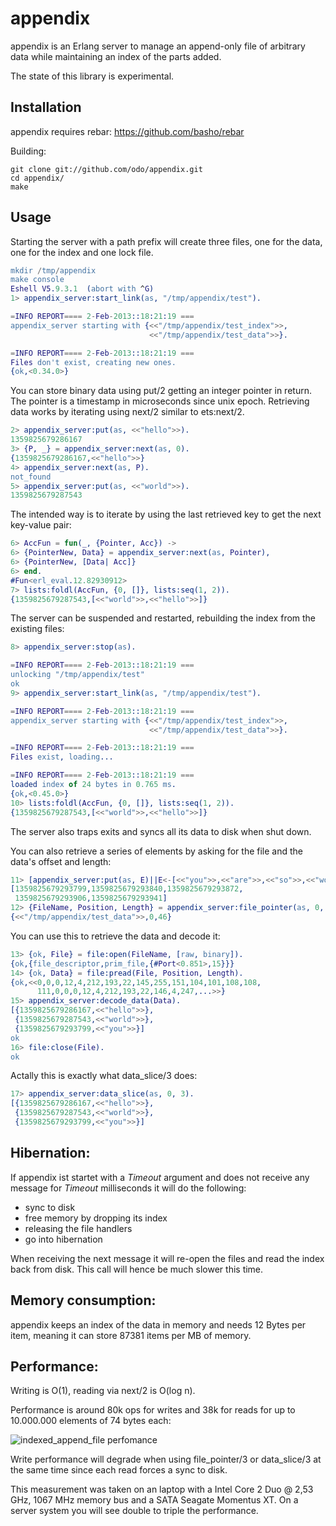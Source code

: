 # appendix

appendix is an Erlang server to manage an append-only file of arbitrary data while maintaining an index of the parts added.

The state of this library is experimental.

## Installation

appendix requires rebar: https://github.com/basho/rebar

Building:
```
git clone git://github.com/odo/appendix.git
cd appendix/
make
```

## Usage

Starting the server with a path prefix will create three files, one for the data, one for the index and one lock file.
```erlang
mkdir /tmp/appendix
make console
Eshell V5.9.3.1  (abort with ^G)
1> appendix_server:start_link(as, "/tmp/appendix/test").

=INFO REPORT==== 2-Feb-2013::18:21:19 ===
appendix_server starting with {<<"/tmp/appendix/test_index">>,
                               <<"/tmp/appendix/test_data">>}.

=INFO REPORT==== 2-Feb-2013::18:21:19 ===
Files don't exist, creating new ones.
{ok,<0.34.0>}
```
You can store binary data using put/2 getting an integer pointer in return. The pointer is a timestamp in microseconds since unix epoch.
Retrieving data works by iterating using next/2 similar to ets:next/2.

```erlang
2> appendix_server:put(as, <<"hello">>).
1359825679286167
3> {P, _} = appendix_server:next(as, 0).
{1359825679286167,<<"hello">>}
4> appendix_server:next(as, P).
not_found
5> appendix_server:put(as, <<"world">>).
1359825679287543
```
The intended way is to iterate by using the last retrieved key to get the next key-value pair:
```erlang
6> AccFun = fun(_, {Pointer, Acc}) ->
6> {PointerNew, Data} = appendix_server:next(as, Pointer),
6> {PointerNew, [Data| Acc]}
6> end.
#Fun<erl_eval.12.82930912>
7> lists:foldl(AccFun, {0, []}, lists:seq(1, 2)).
{1359825679287543,[<<"world">>,<<"hello">>]}
```
The server can be suspended and restarted, rebuilding the index from the existing files:
```erlang
8> appendix_server:stop(as).

=INFO REPORT==== 2-Feb-2013::18:21:19 ===
unlocking "/tmp/appendix/test"
ok
9> appendix_server:start_link(as, "/tmp/appendix/test").

=INFO REPORT==== 2-Feb-2013::18:21:19 ===
appendix_server starting with {<<"/tmp/appendix/test_index">>,
                               <<"/tmp/appendix/test_data">>}.

=INFO REPORT==== 2-Feb-2013::18:21:19 ===
Files exist, loading...

=INFO REPORT==== 2-Feb-2013::18:21:19 ===
loaded index of 24 bytes in 0.765 ms.
{ok,<0.45.0>}
10> lists:foldl(AccFun, {0, []}, lists:seq(1, 2)).
{1359825679287543,[<<"world">>,<<"hello">>]}
```
The server also traps exits and syncs all its data to disk when shut down.

You can also retrieve a series of elements by asking for the file and the data's offset and length:
```erlang
11> [appendix_server:put(as, E)||E<-[<<"you">>,<<"are">>,<<"so">>,<<"wonderful">>,<<"!">>]].
[1359825679293799,1359825679293840,1359825679293872,
 1359825679293906,1359825679293941]
12> {FileName, Position, Length} = appendix_server:file_pointer(as, 0, 3).
{<<"/tmp/appendix/test_data">>,0,46}
```
You can use this to retrieve the data and decode it:

```erlang
13> {ok, File} = file:open(FileName, [raw, binary]).
{ok,{file_descriptor,prim_file,{#Port<0.851>,15}}}
14> {ok, Data} = file:pread(File, Position, Length).
{ok,<<0,0,0,12,4,212,193,22,145,255,151,104,101,108,108,
      111,0,0,0,12,4,212,193,22,146,4,247,...>>}
15> appendix_server:decode_data(Data).
[{1359825679286167,<<"hello">>},
 {1359825679287543,<<"world">>},
 {1359825679293799,<<"you">>}]
ok
16> file:close(File).
ok
```

Actally this is exactly what data_slice/3 does:
```erlang
17> appendix_server:data_slice(as, 0, 3).
[{1359825679286167,<<"hello">>},
 {1359825679287543,<<"world">>},
 {1359825679293799,<<"you">>}]
```

## Hibernation:

If appendix ist startet with a _Timeout_ argument and does not receive any message for _Timeout_ milliseconds it will do the following:
* sync to disk
* free memory by dropping its index
* releasing the file handlers
* go into hibernation

When receiving the next message it will re-open the files and read the index back from disk. This call will hence be much slower this time.

## Memory consumption:

appendix keeps an index of the data in memory and needs 12 Bytes per item, meaning it can store 87381 items per MB of memory.

## Performance:

Writing is O(1), reading via next/2 is O(log n).

Performance is around 80k ops for writes and 38k for reads for up to 10.000.000 elements of 74 bytes each:

![indexed_append_file perfomance](https://raw.github.com/odo/appendix/master/private/perf.png "indexed_append_file perfomance")

Write performance will degrade when using file_pointer/3 or data_slice/3 at the same time since each read forces a sync to disk.

This measurement was taken on an laptop with a Intel Core 2 Duo @ 2,53 GHz, 1067 MHz memory bus and a SATA Seagate Momentus XT.
On a server system you will see double to triple the performance.